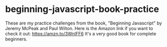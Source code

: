 # beginning-javascript-book-practice
These are my practice challenges from the book, "Beginning Javascript" by Jeremy McPeak and Paul Wilton. Here is the Amazon link if you want to check it out: https://amzn.to/3WnIFF6 It's a very good book for complete beginners.
